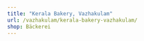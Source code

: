 ```yaml
---
title: "Kerala Bakery, Vazhakulam"
url: /vazhakulam/kerala-bakery-vazhakulam/
shop: Bäckerei
---
```

